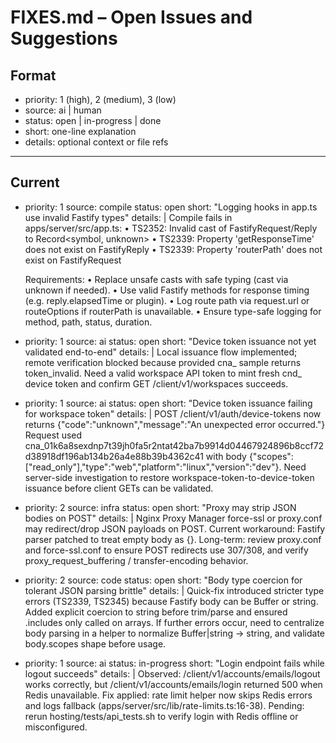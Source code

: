 # FIXES.md – Open Issues and Suggestions

## Format
- priority: 1 (high), 2 (medium), 3 (low)
- source: ai | human
- status: open | in-progress | done
- short: one-line explanation
- details: optional context or file refs

---

## Current

- priority: 1
  source: compile
  status: open
  short: "Logging hooks in app.ts use invalid Fastify types"
  details: |
    Compile fails in apps/server/src/app.ts:
      • TS2352: Invalid cast of FastifyRequest/Reply to Record<symbol, unknown>
      • TS2339: Property 'getResponseTime' does not exist on FastifyReply
      • TS2339: Property 'routerPath' does not exist on FastifyRequest

    Requirements:
      • Replace unsafe casts with safe typing (cast via unknown if needed).
      • Use valid Fastify methods for response timing (e.g. reply.elapsedTime or plugin).
      • Log route path via request.url or routeOptions if routerPath is unavailable.
      • Ensure type-safe logging for method, path, status, duration.


- priority: 1
  source: ai
  status: open
  short: "Device token issuance not yet validated end-to-end"
  details: |
    Local issuance flow implemented; remote verification blocked because provided cna_ sample returns token_invalid.
    Need a valid workspace API token to mint fresh cnd_ device token and confirm GET /client/v1/workspaces succeeds.

- priority: 1
  source: ai
  status: open
  short: "Device token issuance failing for workspace token"
  details: |
    POST /client/v1/auth/device-tokens now returns {"code":"unknown","message":"An unexpected error occurred."}
    Request used cna_01k6a8sexdnp7t39jh0fa5r2ntat42ba7b9914d04467924896b8ccf72d38918df196ab134b26a4e88b39b4362c41 with body {"scopes":["read_only"],"type":"web","platform":"linux","version":"dev"}.
    Need server-side investigation to restore workspace-token-to-device-token issuance before client GETs can be validated.
    
- priority: 2
  source: infra
  status: open
  short: "Proxy may strip JSON bodies on POST"
  details: |
    Nginx Proxy Manager force-ssl or proxy.conf may redirect/drop JSON payloads on POST.
    Current workaround: Fastify parser patched to treat empty body as {}.
    Long-term: review proxy.conf and force-ssl.conf to ensure POST redirects use 307/308,
    and verify proxy_request_buffering / transfer-encoding behavior.

- priority: 2
  source: code
  status: open
  short: "Body type coercion for tolerant JSON parsing brittle"
  details: |
    Quick-fix introduced stricter type errors (TS2339, TS2345) because Fastify body can be Buffer or string.
    Added explicit coercion to string before trim/parse and ensured .includes only called on arrays.
    If further errors occur, need to centralize body parsing in a helper to normalize Buffer|string → string,
    and validate body.scopes shape before usage.

- priority: 1
  source: ai
  status: in-progress
  short: "Login endpoint fails while logout succeeds"
  details: |
    Observed: /client/v1/accounts/emails/logout works correctly, but /client/v1/accounts/emails/login returned 500 when Redis unavailable.
    Fix applied: rate limit helper now skips Redis errors and logs fallback (apps/server/src/lib/rate-limits.ts:16-38).
    Pending: rerun hosting/tests/api_tests.sh to verify login with Redis offline or misconfigured.
